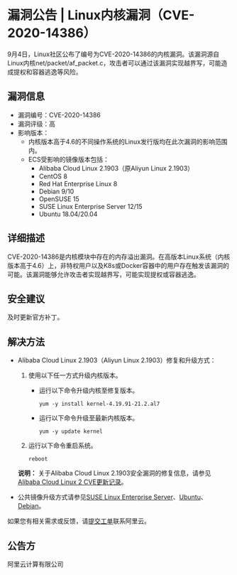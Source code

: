 # 漏洞公告 \| Linux内核漏洞（CVE-2020-14386）

9月4日，Linux社区公布了编号为CVE-2020-14386的内核漏洞。该漏洞源自Linux内核net/packet/af\_packet.c，攻击者可以通过该漏洞实现越界写，可能造成提权和容器逃逸等风险。

## 漏洞信息

-   漏洞编号：CVE-2020-14386
-   漏洞评级：高
-   影响版本：
    -   内核版本高于4.6的不同操作系统的Linux发行版均在此次漏洞的影响范围内。
    -   ECS受影响的镜像版本包括：
        -   Alibaba Cloud Linux 2.1903（原Aliyun Linux 2.1903）
        -   CentOS 8
        -   Red Hat Enterprise Linux 8
        -   Debian 9/10
        -   OpenSUSE 15
        -   SUSE Linux Enterprise Server 12/15
        -   Ubuntu 18.04/20.04

## 详细描述

CVE-2020-14386是内核模块中存在的内存溢出漏洞。在高版本Linux系统（内核版本高于4.6）上，非特权用户以及K8s或Docker容器中的用户存在触发该漏洞的可能。该漏洞能够允许攻击者实现越界写，可能实现提权或容器逃逸。

## 安全建议

及时更新官方补丁。

## 解决方法

-   Alibaba Cloud Linux 2.1903（Aliyun Linux 2.1903）修复和升级方式：

    1.  使用以下任一方式升级内核版本。
        -   运行以下命令升级内核至修复版本。

            ```
            yum -y install kernel-4.19.91-21.2.al7
            ```

        -   运行以下命令升级至最新内核版本。

            ```
            yum -y update kernel
            ```

    2.  运行以下命令重启系统。

        ```
        reboot
        ```

    **说明：** 关于Alibaba Cloud Linux 2.1903安全漏洞的修复信息，请参见[Alibaba Cloud Linux 2 CVE更新记录](http://mirrors.aliyun.com/alinux/cve/alinux2.xml)。

-   公共镜像升级方式请参见[SUSE Linux Enterprise Server](https://www.suse.com/security/cve/CVE-2020-14386/)、[Ubuntu](https://ubuntu.com/security/notices/USN-4489-1)、[Debian](https://security-tracker.debian.org/tracker/CVE-2020-14386)。

如果您有相关需求或反馈，请[提交工单](https://workorder-intl.console.aliyun.com/#/ticket/createIndex)联系阿里云。

## 公告方

阿里云计算有限公司

